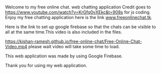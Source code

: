 Welcome to my free online chat. web chatting application 
Credit goes to https://www.youtube.com/watch?v=KrGfq0vXEkc&t=908s for js coding.
Enjoy my free chatting application here is the link www.freeonlinechat.tk.

Here is the link to set up google firebase so that the chats can be visible to all at the same time.This video is also included in the files.

https://kishan-ramesh.github.io/free-online-chat/Free-Online-Chat-Video.mp4 please wait video will take some time to load.

This web application was made by using Google Firebase.

Thank you for using my web application.
